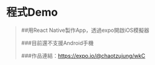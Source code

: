 
# 程式Demo

>##用React Native製作App，透過expo開啟iOS模擬器
>
>###目前還不支援Android手機<br />
>
>###作品連結：https://expo.io/@chaotzujung/wkC 









